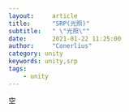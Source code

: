 ```yaml
---
layout:     article
title:      "SRP(光照)"
subtitle:   " \"光照\""
date:       2021-01-22 11:25:00
author:     "Conerlius"
category: unity
keywords: unity,srp
tags:
    - unity
---
```


空